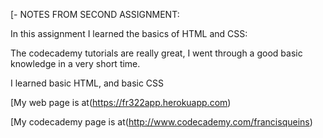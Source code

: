 [- NOTES FROM SECOND ASSIGNMENT:

In this assignment I learned the basics of HTML and CSS:

The codecademy tutorials are really great, I went through a good basic knowledge in a very short time.

I learned basic HTML, and basic CSS
 
[My web page is at(https://fr322app.herokuapp.com)

[My codecademy page is at(http://www.codecademy.com/francisqueins)